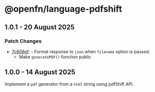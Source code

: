 # @openfn/language-pdfshift

## 1.0.1 - 20 August 2025

### Patch Changes

- [7c606ef](https://github.com/OpenFn/adaptors/commit/7c606ef): - Format response to `json` when `filename` option is passed.
  - Make `generatePDF()` function public

## 1.0.0 - 14 August 2025

Implement a `pdf` generator from a `html` string using pdfShift API.
